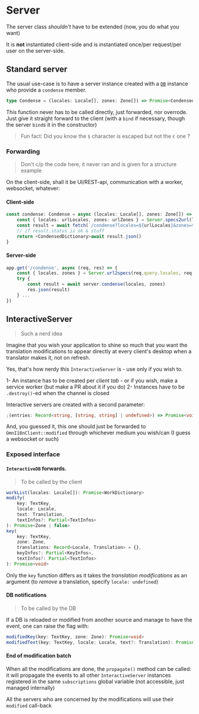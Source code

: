 # Server

The server class _shouldn't_ have to be extended (now, you do what you want)

It is **not** instantiated client-side and is instantiated once/per request/per user on the server-side.

## Standard server

The usual use-case is to have a server instance created with a [`DB`](./db.md#structure) instance who provide a `condense` member.

```ts
type Condense = (locales: Locale[], zones: Zone[]) => Promise<CondensedDictionary[]>
```

This function never has to be called directly, just forwarded, nor overrode. Just give it straight forward to the client (with a `bind` if necessary, though the server `bind`s it in the constructor)

> Fun fact: Did you know the `$` character is escaped but not the `€` one ?

### Forwarding

> Don't c/p the code here, it never ran and is given for a structure example

On the client-side, shall it be UI/REST-api, communication with a worker, websocket, whatever:

#### Client-side

```ts
const condense: Condense = async (locales: Locale[], zones: Zone[]) => {
	const { locales: urlLocales, zones: urlZones } = Server.specs2url(locales, zones)
	const result = await fetch(`/condense?locales=${urlLocales}&zones=${urlZones}`)
	// if result.status is ok & stuff
	return <CondensedDictionary>await result.json()
}
```

#### Server-side

```ts
app.get('/condense', async (req, res) => {
	const { locales, zones } = Server.url2specs(req.query.locales, req.query.zones)
	try {
		const result = await server.condense(locales, zones)
		res.json(result)
	} ...
})
```

## InteractiveServer

> Such a nerd idea

Imagine that you wish your application to shine so much that you want the translation modifications to appear directly at every client's desktop when a translator makes it, not on refresh.

Yes, that's how nerdy this `InteractiveServer` is - use only if you wish to.

1- An instance has to be created per _client tab_ - or if you wish, make a service worker (but make a PR about it if you do)
2- Instances have to be `.destroy()`-ed when the channel is closed

Interactive servers are created with a second parameter:

```ts
;(entries: Record<string, [string, string] | undefined>) => Promise<void>
```

And, you guessed it, this one should just be forwarded to `OmnI18nClient::modified` through whichever medium you wish/can (I guess a websocket or such)

### Exposed interface

#### `InteractiveDB` forwards.

> To be called by the client

```ts
workList(locales: Locale[]): Promise<WorkDictionary>
modify(
	key: TextKey,
	locale: Locale,
	text: Translation,
	textInfos?: Partial<TextInfos>
): Promise<Zone | false>
key(
	key: TextKey,
	zone: Zone,
	translations: Record<Locale, Translation> = {},
	keyInfos?: Partial<KeyInfos>,
	textInfos?: Partial<TextInfos>
): Promise<void>
```

Only the `key` function differs as it takes the _translation modifications_ as an argument (to _remove_ a translation, specify `locale: undefined`)

#### DB notifications

> To be called by the DB

If a DB is reloaded or modified from another source and manage to have the event, one can raise the flag with:

```ts
modifiedKey(key: TextKey, zone: Zone): Promise<void>
modifiedText(key: TextKey, locale: Locale, text?: Translation): Promise<void>
```

#### End of modification batch

When all the modifications are done, the `propagate()` method can be called: it will propagate the events to all other `InteractiveServer` instances registered in the same `subscriptions` global variable (not accessible, just managed internally)

All the servers who are concerned by the modifications will use their `modified` call-back
